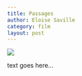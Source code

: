 ```yaml
---
title: Passages
author: Eloise Saville
category: film
layout: post
---
```


<div class="responsive-image">
<img src='../../../../assets/images/passages.jpg'>
</div>


text goes here...